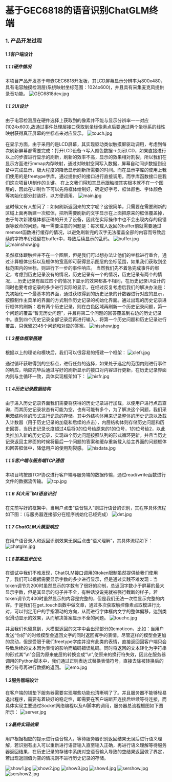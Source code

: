 # **基于GEC6818的语音识别ChatGLM终端**

### 1. 产品开发过程

#### 1.1客户端设计

##### 1.1.1硬件情况
本项目产品开发基于粤嵌GEC6818开发板，其LCD屏幕显示分辨率为800x480，具有电容触摸检测层(系统映射坐标范围：1024x600)，并且具有采集麦克风提供录音功能。
![GEC6818dev.jpg](pic/GEC6818dev.jpg)

##### 1.1.2UI设计

由于电容检测层在硬件选择上获取到的像素并不能与显示分辨率一一对应(1024x600),故通过事件处理层接口获取到坐标像素点后要通过两个坐标系的线性映射获得真正屏幕的坐标点来对应显示。
![touch.jpg](pic/touch.jpg)

在显示方面，由于采用的是LCD屏幕，其实现驱动类似触摸屏驱动调用，考虑到每次刷新屏幕都需要完成：打开LCD设备->写入颜色数据->关闭LCD，如果直接进行以上的步骤进行显示的刷新，刷新的效率不高，显示的效果相对割裂，所以我们在显示方面进行mmap内存映射，通过对映射空间写入数据，屏幕自动同步数据到设备中完成显示，极大程度的降低显示刷新所需要的时间。而在显示字库的使用上我们使用的是freetype字库，通过提供好的接口进行直接调用。而字库函数接口是我们这次项目UI制作的关键。
在上文我们得知其显示跟触控其实根本就不在一个图层的，因此在UI制作下可以先将框体绘制好，确定好字号、框体颜色、字体颜色等初始化部分封装好，以方便调用。
![main.jpg](pic/main.jpg)

这时候又有人想问了：如何刷新返回来的文字呢？这很简单，只需要在需要刷新的区域上面再新建一次框体，把所需要刷新的文字显示在上面把原来的框体覆盖掉，由于每次新建框体都正确的开关了设备，因此在实际操作中也不会出现内存的段错误等致命的问题，唯一需要注意的问题是：每次载入返回的buffer前就需要通过memset函数进行缓存的情况，以避免刷新完的汉字无法覆盖全部的内容而导致后续的字符串仍残留在buffer中，导致后续显示的乱码。
![buffer.jpg](pic/buffer.jpg)
![mainshow.jpg](pic/mainshow.jpg)

虽然框体跟触控并不在一个图层，但是我们可以想办法让他们的坐标进行重合，通过计算框体坐标以及框体的宽高即可获得显示图层的坐标范围，如果我们获取到坐标范围内的坐标，则进行下一步的事件响应。
当然我们先不着急完成事件的绑定，考虑到历史记录没有的情况，历史记录有一个的情况，历史记录有两个的情况……历史记录有超过四个的情况下显示的效果都各不相同，在历史记录UI设计的同时也要考虑记录的多少进行实际的显示，在经过反复考虑后我们的解决办法是：先初始化一个最基本的界面，通过获取得到的历史记录的计数器进行对应的显示，按照制作主菜单的界面的方式制作历史记录的初始化界面。通过出现的历史记录进行框体的刷新：若有两个历史记录，则在白色区域再刷新一个历史记录问题，第一个问题的覆盖“暂无历史问题”，并且将第二个问题的回答覆盖到右边的历史记录中。直到四个历史记录全部记录后再进行输入，将第一个历史问题和历史记录进行覆盖，只保留2345个问题和对应的答案。
![hisshow.jpg](pic/hisshow.jpg)

##### 1.1.3整体框架搭建
根据以上的理论和模块后，我们可以很容易的搭建一个框架：
![clefr.jpg](pic/clefr.jpg)

通过循环获取得到的坐标点，进行任务的选择，如果处于选定的范围内则进行事件的响应，响应完毕后通过写好的刷新显示的接口对内容进行更新，在历史记录界面内则与主循环一致，具体实现框架如下：
![hisfr.jpg](pic/hisfr.jpg)

##### 1.1.4历史记录数据结构

由于进入历史记录界面我们需要将获得的历史记录进行加载，以便用户进行点击查询，而其历史记录状态有可能为空，也有可能有多个，为了解决这个问题，我们采用双结构体的形式进行记录的存储。其中外结构体用来记录整体的历史记录以及载入计数器（用于历史记录的加载和后续的点击），内层结构体则存储历史问题和历史回答，当历史记录长度超过4后将0的位号给原来的1的位号，1的位号给2，以此类推加入新的历史记录，实现四个历史问题按照队列的形式循环更新。并且当历史记录返回主界面的时候将最后一个问题的答案和缓存重新载入给主界面的问题框体和回答框体中，降低用户的使用割裂感。
![hisdata.jpg](pic/hisdata.jpg)

##### 1.1.5客户端与服务端TCP通信

本项目均按照TCP协议进行客户端与服务端的数据传输，通过read/write函数进行文件的数据流传输。
![tcp.jpg](pic/tcp.jpg)

##### 1.1.6 科大讯飞AI语音识别

在先前写好的框架中，当用户点击“语音输入”则进行语音的识别，其程序具体流程如下图：（与服务器连接部分在程序初始化已经完成）
![det.jpg](pic/det.jpg)

##### 1.1.7 ChatGLM大模型响应

在用户语音录入和返回识别效果无误后点击“语义理解”，其具体流程如下：
![chatglm.jpg](pic/chatglm.jpg)

##### 1.1.8答案显示优化

在调试中我们不难发现，ChatGLM接口调用的token限制虽然提供给我们使用了，我们可以根据需要显示字数的多少进行显示，但是通过实践不难发现：当token调节为200时虽然显示的字数有了很好的抑制，总返回字数小于屏幕的最大显示字数，但是其显示的句子并不全，有种话没说完就被强行截断的样子，若token调节为400时虽然显示的内容是完整的，但是我们无法一次性显示完整的内容。于是我们在get_touch函数中做文章，通过多次获取触控像素点取模进行比对，可以判定用户的手指滑动的方向，从而进行字体框内文字的整体偏移，达到类似滑动显示的效果，从而解决答案显示不全的问题。
![touchc.jpg](pic/touchc.jpg)

并且我们也留意到，大模型返回的文字中会出现部分的emoticon，比如：当用户发送“你好”的时候模型会返回文字的同时返回挥手的表情。尽管这样的模型会更加的灵动，但是受限于我们freetype字库并没有此类的表情，直接返回回客户端只会导致后续的文本因为表情的影响而编码错误乱码。同时将返回的文本转化为字符串的形式其“\n”会因为原来底层的转换变成“\\n”,使原来的换行符失效，因此在服务器调用的Python脚本中，我们通过正则表达式替换表情符号，直接去除被转换后的换行符号再进行数据的返回。
![emo.jpg](pic/emo.jpg)

#### 1.2服务器端设计

在客户端的铺垫下服务器需要实现哪些功能也清晰明了了。并且服务器不能够轻易退出程序，需要有着较好的稳定性，即需要在客户端断开连接后继续等待连接，而具体实现主要通过Socket网络编程以及AI脚本的调用，服务器总流程框图如下图所示：
![server.jpg](pic/server.jpg)

##### 1.3最终实现效果

用户根据相应的提示进行语音输入，等待服务器识别返回结果无误后进行语义理解，若识别有出入可以重新进行语音输入直至输入正确，再进行语义理解等待服务器返回结果，在历史记录的存储中系统对空语音输入导致的空结果返回做了界定，若出现返回值为空的情况则不进行历史记录的存储。

![show1.jpg](pic/show1.jpg)
![show2.jpg](pic/show2.jpg)
![show3.jpg](pic/show3.jpg)
![show4.jpg](pic/show4.jpg)
![sershow.jpg](pic/sershow.jpg)
![sershow2.jpg](pic/sershow2.jpg)